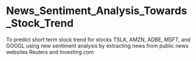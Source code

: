 # News_Sentiment_Analysis_Towards_Stock_Trend
To predict short term stock trend for stocks TSLA, AMZN, ADBE, MSFT, and GOOGL using new sentiment analysis by extracting news from public news websites Reuters and Investing.com
